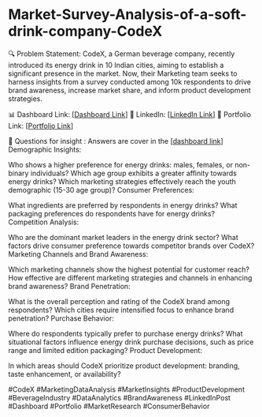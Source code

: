 # Market-Survey-Analysis-of-a-soft-drink-company-CodeX
🔍 Problem Statement:
CodeX, a German beverage company, recently introduced its energy drink in 10 Indian cities, aiming to establish a significant presence in the market. Now, their Marketing team seeks to harness insights from a survey conducted among 10k respondents to drive brand awareness, increase market share, and inform product development strategies.

📊 Dashboard Link: [[Dashboard Link](https://app.powerbi.com/view?r=eyJrIjoiZTVlZmYwMDAtNDk4ZS00MTkyLWJlNDktODQ3ZGVjMzM0ZGZlIiwidCI6ImM2ZTU0OWIzLTVmNDUtNDAzMi1hYWU5LWQ0MjQ0ZGM1YjJjNCJ9&pageName=ReportSection)]
🔗 LinkedIn: [[LinkedIn Link](https://www.linkedin.com/in/israrmohammed/)]
📁 Portfolio Link: [[Portfolio Link](https://codebasics.io/portfolio/ISRAR-MOHAMMED)]

🎯 Questions for insight :
Answers are cover in the [[dashboard link](https://app.powerbi.com/view?r=eyJrIjoiZTVlZmYwMDAtNDk4ZS00MTkyLWJlNDktODQ3ZGVjMzM0ZGZlIiwidCI6ImM2ZTU0OWIzLTVmNDUtNDAzMi1hYWU5LWQ0MjQ0ZGM1YjJjNCJ9&pageName=ReportSection)]
Demographic Insights:

Who shows a higher preference for energy drinks: males, females, or non-binary individuals?
Which age group exhibits a greater affinity towards energy drinks?
Which marketing strategies effectively reach the youth demographic (15-30 age group)?
Consumer Preferences:

What ingredients are preferred by respondents in energy drinks?
What packaging preferences do respondents have for energy drinks?
Competition Analysis:

Who are the dominant market leaders in the energy drink sector?
What factors drive consumer preference towards competitor brands over CodeX?
Marketing Channels and Brand Awareness:

Which marketing channels show the highest potential for customer reach?
How effective are different marketing strategies and channels in enhancing brand awareness?
Brand Penetration:

What is the overall perception and rating of the CodeX brand among respondents?
Which cities require intensified focus to enhance brand penetration?
Purchase Behavior:

Where do respondents typically prefer to purchase energy drinks?
What situational factors influence energy drink purchase decisions, such as price range and limited edition packaging?
Product Development:

In which areas should CodeX prioritize product development: branding, taste enhancement, or availability?


#CodeX #MarketingDataAnalysis #MarketInsights #ProductDevelopment #BeverageIndustry #DataAnalytics #BrandAwareness #LinkedInPost #Dashboard #Portfolio #MarketResearch #ConsumerBehavior

